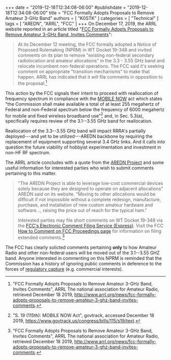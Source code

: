+++
date = "2019-12-18T12:34:08-06:00"
#publishdate = "2019-12-18T12:34:08-06:00"
title = "FCC Formally Adopts Proposals to Remove Amateur 3-GHz Band"
authors = [ "K0STK" ]
categories = [ "Technical" ]
tags = [ "AREDN", "ARRL", "FCC" ]
+++
On December 17, 2019, the ARRL website reported in an article titled
"[FCC Formally Adopts Proposals to Remove Amateur 3-GHz Band, Invites Comments](http://www.arrl.org/news/fcc-formally-adopts-proposals-to-remove-amateur-3-ghz-band-invites-comments)":

>At its December 12 meeting, the FCC formally adopted a Notice of
>Proposed Rulemaking (NPRM) in WT Docket 19-348 and invited comments
>on its plan to remove "existing non-federal secondary radiolocation
>and amateur allocations" in the 3.3 - 3.55 GHz band and relocate
>incumbent non-federal operations. The FCC said it's seeking comment
>on appropriate "transition mechanisms" to make that happen. ARRL has
>indicated that it will file comments in opposition to the proposal.[^1]

This action by the FCC signals their intent to proceed with
reallocation of frequency spectrum in compliance with the
[MOBILE NOW](https://www.govtrack.us/congress/bills/115/s19/text)
act which states "the Commission shall make available a total of at
least 255 megahertz of Federal and non-Federal spectrum below the
frequency of 6000 megahertz for mobile and fixed wireless broadband
use"[^2] and, in Sec. 5.3(a), specifically requires review of the
3.1--3.55 GHz band for reallocation.

<!--more-->

Reallocation of the 3.3--3.55 GHz band will impact RRRA's partially
deployed---and yet to be utilized---AREDN backbone by requiring the
replacement of equipment supporting several 3.4 GHz links. And it calls
into question the future viability of hobbyist experimentation and
investment in non-HF RF spectrum.

The ARRL article concludes with a quote from the
[AREDN Project](https://www.arednmesh.org/)
and some useful information for interested parties who wish to submit
comments pertaining to this matter.

>"The AREDN Project is able to leverage low-cost commercial devices
>solely because they are designed to operate on adjacent allocations"
>AREDN said on its website. "Moving to other allocations would be
>difficult if not impossible without a complete redesign, manufacture,
>purchase, and installation of new custom amateur hardware and
>software..., raising the price out of reach for the typical ham."
>
>Interested parties may file short comments on WT Docket 19-348 via the
>[FCC's Electronic Comment Filing Service \(Express\)](https://www.fcc.gov/ecfs/filings/express).
>Visit the FCC
>[How to Comment on FCC Proceedings page](https://www.fcc.gov/consumers/guides/how-comment)
>for information on filing extended comments.[^3]

The FCC has clearly solicted comments pertaining **only** to
how Amateur Radio and other non-federal users will be moved
out of the 3.1--3.55 GHZ band. Anyone interested in commenting
on this NPRM is reminded that the Commission has a history of
ignoring public comments in deference to the forces of
[regulatory capture](https://en.wikipedia.org/wiki/Regulatory_capture)
(e.g.  commercial interests).

[^1]: "FCC Formally Adopts Proposals to Remove Amateur 3-GHz Band, Invites Comments", ARRL The national association for Amateur Radio, retrieved December 18 2019, http://www.arrl.org/news/fcc-formally-adopts-proposals-to-remove-amateur-3-ghz-band-invites-comments.

[^2]: "S. 19 (115th): MOBILE NOW Act", govtrack, accessed December 18 2019, https://www.govtrack.us/congress/bills/115/s19/text.

[^3]: "FCC Formally Adopts Proposals to Remove Amateur 3-GHz Band, Invites Comments", ARRL The national association for Amateur Radio, retrieved December 18 2019, http://www.arrl.org/news/fcc-formally-adopts-proposals-to-remove-amateur-3-ghz-band-invites-comments.
